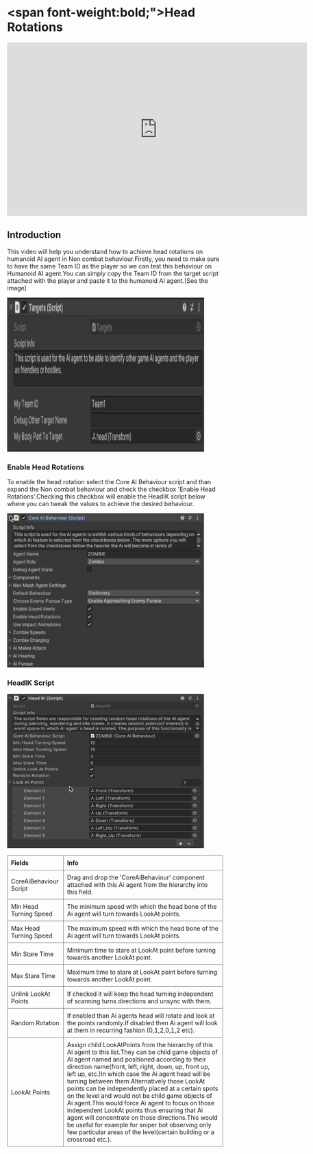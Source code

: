 # <span font-weight:bold;">Head Rotations</span>

<div class="video-container">
    <iframe width="700" height="405" src="https://www.youtube.com/embed/hVD0wtHb4UM?si=PUNwfF04UUhETk_2" title="YouTube video player" frameborder="0" allow="accelerometer; autoplay; clipboard-write; encrypted-media; gyroscope; picture-in-picture; web-share" referrerpolicy="strict-origin-when-cross-origin" allowfullscreen></iframe>
</div>

## Introduction
This video will help you understand how to achieve head rotations on humanoid AI agent in Non combat behaviour.Firstly, you need to make sure to have the same Team ID as the player
so we can test this behaviour on Humanoid AI agent.You can simply copy the Team ID from the target script attached with the player and paste it to the humanoid AI agent.[See the image]

<img src="Images/HeadIK_TargetScript.png" alt="alt text" width="460" height="360">

### Enable Head Rotations
To enable the head rotation select the Core AI Behaviour script and than expand the Non combat behaviour and check the checkbox 'Enable Head Rotations'.Checking this checkbox will
enable the HeadIK script below where you can tweak the values to achieve the desired behaviour.

<img src="Images/EnableZombieHeadRotation.png" alt="alt text" width="460" height="360">

### HeadIK Script
<img src="Images/HeadIK_ZombieScript.png" alt="alt text" width="460" height="360">

<style>
    .custom-table {
        border-collapse: collapse;
        width: 100%;
    }
    .custom-table th, .custom-table td {
        border: 1px solid grey;
        padding: 8px;
        text-align: left;
    }
</style>

<table class="custom-table">
    <tr>
        <th>Fields</th>
        <th>Info</th>
    </tr>
    <tr>
        <td>CoreAiBehaviour Script</td>
        <td>Drag and drop the 'CoreAiBehaviour' component attached with this Ai agent from the hierarchy into this field.</td>
    </tr>
    <tr>
        <td>Min Head Turning Speed</td>
        <td>The minimum speed with which the head bone of the Ai agent will turn towards LookAt points.</td>
    </tr>
     <tr>
        <td>Max Head Turning Speed</td>
        <td>The maximum speed with which the head bone of the Ai agent will turn towards LookAt points.</td>
    </tr>
     <tr>
        <td>Min Stare Time</td>
        <td>Minimum time to stare at LookAt point before turning towards another LookAt point.</td>
    </tr>
      <tr>
        <td>Max Stare Time</td>
        <td>Maximum time to stare at LookAt point before turning towards another LookAt point.</td>
      </tr>
      <tr>
        <td>Unlink LookAt Points</td>
        <td>If checked it will keep the head turning independent of scanning turns directions and unsync with them.</td>
      </tr>
       <tr>
        <td>Random Rotation</td>
        <td>If enabled than Ai agents head will rotate and look at the points randomly.If disabled then Ai agent will look at them in recurring fashion (0,1,2,0,1,2 etc).</td>
      </tr>
     <tr>
        <td>LookAt Points</td>
        <td>Assign child LookAtPoints from the hierarchy of this Ai agent to this list.They can be child game objects of Ai agent named and positioned according to their direction name(front, left, right, down, up, front up, left up, etc.)In which case the Ai agent head will be turning between them.Alternatively those LookAt points can be independently placed at a certain spots on the level and would not be child game objects of Ai agent.This would force Ai agent to focus on those independent LookAt points thus ensuring that Ai agent will concentrate on those directions.This would be useful for example for sniper bot observing only few particular areas of the level(certain building or a crossroad etc.).</td>
      </tr> 
</table>



